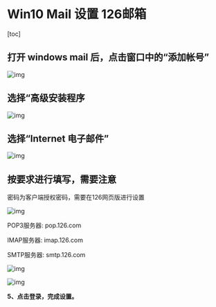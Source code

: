 # Win10 Mail 设置 126邮箱

[toc]

## 打开 windows mail 后，点击窗口中的“添加帐号”

![img](https://upload-images.jianshu.io/upload_images/4850030-620dd9df3db81bdf.png?imageMogr2/auto-orient/strip|imageView2/2/w/319/format/webp)

## 选择“高级安装程序

![img](https://upload-images.jianshu.io/upload_images/4850030-010233694f4b1a8f.png?imageMogr2/auto-orient/strip|imageView2/2/w/449/format/webp)

## 选择“Internet 电子邮件”



![img](https://upload-images.jianshu.io/upload_images/4850030-7f971b05205d52fc.png?imageMogr2/auto-orient/strip|imageView2/2/w/472/format/webp)



## 按要求进行填写，需要注意

密码为客户端授权密码，需要在126网页版进行设置

![img](https://upload-images.jianshu.io/upload_images/4850030-7f8928eeba0d735a.png?imageMogr2/auto-orient/strip|imageView2/2/w/186/format/webp)

POP3服务器: pop.126.com

IMAP服务器: imap.126.com

SMTP服务器: smtp.126.com

![img](https://upload-images.jianshu.io/upload_images/4850030-97350f41b116d79a.png?imageMogr2/auto-orient/strip|imageView2/2/w/472/format/webp)



![img](https://upload-images.jianshu.io/upload_images/4850030-2a989bef0d8d29c4.png?imageMogr2/auto-orient/strip|imageView2/2/w/472/format/webp)

**5、点击登录，完成设置。**